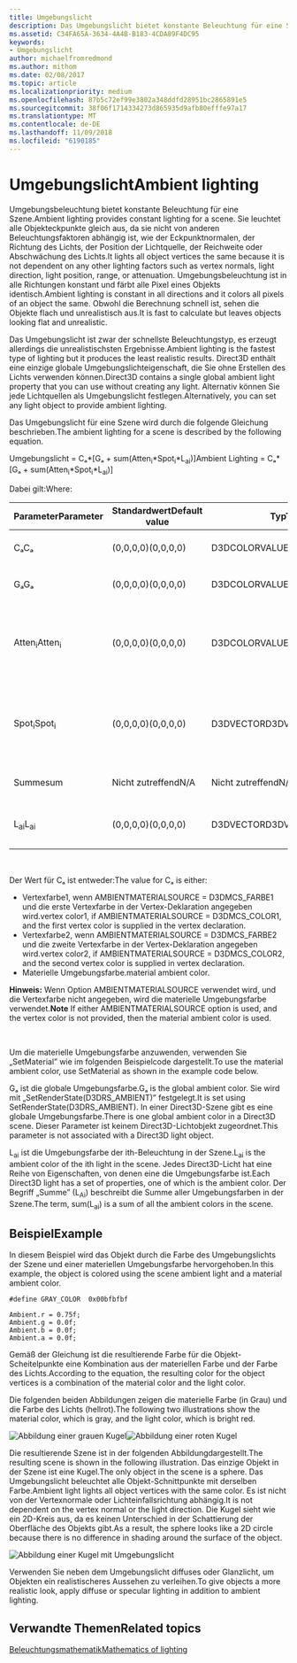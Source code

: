 ```yaml
---
title: Umgebungslicht
description: Das Umgebungslicht bietet konstante Beleuchtung für eine Szene.
ms.assetid: C34FA65A-3634-4A4B-B183-4CDA89F4DC95
keywords:
- Umgebungslicht
author: michaelfromredmond
ms.author: mithom
ms.date: 02/08/2017
ms.topic: article
ms.localizationpriority: medium
ms.openlocfilehash: 87b5c72ef99e3802a348ddfd28951bc2865891e5
ms.sourcegitcommit: 38f06f1714334273d865935d9afb80efffe97a17
ms.translationtype: MT
ms.contentlocale: de-DE
ms.lasthandoff: 11/09/2018
ms.locfileid: "6190185"
---
```

# <a name="ambient-lighting"></a><span data-ttu-id="dd9fc-104">Umgebungslicht</span><span class="sxs-lookup"><span data-stu-id="dd9fc-104">Ambient lighting</span></span>


<span data-ttu-id="dd9fc-105">Umgebungsbeleuchtung bietet konstante Beleuchtung für eine Szene.</span><span class="sxs-lookup"><span data-stu-id="dd9fc-105">Ambient lighting provides constant lighting for a scene.</span></span> <span data-ttu-id="dd9fc-106">Sie leuchtet alle Objekteckpunkte gleich aus, da sie nicht von anderen Beleuchtungsfaktoren abhängig ist, wie der Eckpunktnormalen, der Richtung des Lichts, der Position der Lichtquelle, der Reichweite oder Abschwächung des Lichts.</span><span class="sxs-lookup"><span data-stu-id="dd9fc-106">It lights all object vertices the same because it is not dependent on any other lighting factors such as vertex normals, light direction, light position, range, or attenuation.</span></span> <span data-ttu-id="dd9fc-107">Umgebungsbeleuchtung ist in alle Richtungen konstant und färbt alle Pixel eines Objekts identisch.</span><span class="sxs-lookup"><span data-stu-id="dd9fc-107">Ambient lighting is constant in all directions and it colors all pixels of an object the same.</span></span> <span data-ttu-id="dd9fc-108">Obwohl die Berechnung schnell ist, sehen die Objekte flach und unrealistisch aus.</span><span class="sxs-lookup"><span data-stu-id="dd9fc-108">It is fast to calculate but leaves objects looking flat and unrealistic.</span></span>

<span data-ttu-id="dd9fc-109">Das Umgebungslicht ist zwar der schnellste Beleuchtungstyp, es erzeugt allerdings die unrealistischsten Ergebnisse.</span><span class="sxs-lookup"><span data-stu-id="dd9fc-109">Ambient lighting is the fastest type of lighting but it produces the least realistic results.</span></span> <span data-ttu-id="dd9fc-110">Direct3D enthält eine einzige globale Umgebungslichteigenschaft, die Sie ohne Erstellen des Lichts verwenden können.</span><span class="sxs-lookup"><span data-stu-id="dd9fc-110">Direct3D contains a single global ambient light property that you can use without creating any light.</span></span> <span data-ttu-id="dd9fc-111">Alternativ können Sie jede Lichtquellen als Umgebungslicht festlegen.</span><span class="sxs-lookup"><span data-stu-id="dd9fc-111">Alternatively, you can set any light object to provide ambient lighting.</span></span>

<span data-ttu-id="dd9fc-112">Das Umgebungslicht für eine Szene wird durch die folgende Gleichung beschrieben.</span><span class="sxs-lookup"><span data-stu-id="dd9fc-112">The ambient lighting for a scene is described by the following equation.</span></span>

<span data-ttu-id="dd9fc-113">Umgebungslicht = Cₐ\*\[Gₐ + sum(Atten<sub>i</sub>\*Spot<sub>i</sub>\*L<sub>ai</sub>)\]</span><span class="sxs-lookup"><span data-stu-id="dd9fc-113">Ambient Lighting = Cₐ\*\[Gₐ + sum(Atten<sub>i</sub>\*Spot<sub>i</sub>\*L<sub>ai</sub>)\]</span></span>

<span data-ttu-id="dd9fc-114">Dabei gilt:</span><span class="sxs-lookup"><span data-stu-id="dd9fc-114">Where:</span></span>

| <span data-ttu-id="dd9fc-115">Parameter</span><span class="sxs-lookup"><span data-stu-id="dd9fc-115">Parameter</span></span>         | <span data-ttu-id="dd9fc-116">Standardwert</span><span class="sxs-lookup"><span data-stu-id="dd9fc-116">Default value</span></span> | <span data-ttu-id="dd9fc-117">Typ</span><span class="sxs-lookup"><span data-stu-id="dd9fc-117">Type</span></span>          | <span data-ttu-id="dd9fc-118">Beschreibung</span><span class="sxs-lookup"><span data-stu-id="dd9fc-118">Description</span></span>                                                                                                       |
|-------------------|---------------|---------------|-------------------------------------------------------------------------------------------------------------------|
| <span data-ttu-id="dd9fc-119">Cₐ</span><span class="sxs-lookup"><span data-stu-id="dd9fc-119">Cₐ</span></span>                | <span data-ttu-id="dd9fc-120">(0,0,0,0)</span><span class="sxs-lookup"><span data-stu-id="dd9fc-120">(0,0,0,0)</span></span>     | <span data-ttu-id="dd9fc-121">D3DCOLORVALUE</span><span class="sxs-lookup"><span data-stu-id="dd9fc-121">D3DCOLORVALUE</span></span> | <span data-ttu-id="dd9fc-122">Materielle Umgebungsfarbe</span><span class="sxs-lookup"><span data-stu-id="dd9fc-122">Material ambient color</span></span>                                                                                            |
| <span data-ttu-id="dd9fc-123">Gₐ</span><span class="sxs-lookup"><span data-stu-id="dd9fc-123">Gₐ</span></span>                | <span data-ttu-id="dd9fc-124">(0,0,0,0)</span><span class="sxs-lookup"><span data-stu-id="dd9fc-124">(0,0,0,0)</span></span>     | <span data-ttu-id="dd9fc-125">D3DCOLORVALUE</span><span class="sxs-lookup"><span data-stu-id="dd9fc-125">D3DCOLORVALUE</span></span> | <span data-ttu-id="dd9fc-126">Globale Umgebungsfarbe</span><span class="sxs-lookup"><span data-stu-id="dd9fc-126">Global ambient color</span></span>                                                                                              |
| <span data-ttu-id="dd9fc-127">Atten<sub>i</sub></span><span class="sxs-lookup"><span data-stu-id="dd9fc-127">Atten<sub>i</sub></span></span> | <span data-ttu-id="dd9fc-128">(0,0,0,0)</span><span class="sxs-lookup"><span data-stu-id="dd9fc-128">(0,0,0,0)</span></span>     | <span data-ttu-id="dd9fc-129">D3DCOLORVALUE</span><span class="sxs-lookup"><span data-stu-id="dd9fc-129">D3DCOLORVALUE</span></span> | <span data-ttu-id="dd9fc-130">Dämpfung der ith-Beleuchtung.</span><span class="sxs-lookup"><span data-stu-id="dd9fc-130">Light attenuation of the ith light.</span></span> <span data-ttu-id="dd9fc-131">Unter [Dämpfungs- und Spotlight-Faktor](attenuation-and-spotlight-factor.md).</span><span class="sxs-lookup"><span data-stu-id="dd9fc-131">See [Attenuation and spotlight factor](attenuation-and-spotlight-factor.md).</span></span> |
| <span data-ttu-id="dd9fc-132">Spot<sub>i</sub></span><span class="sxs-lookup"><span data-stu-id="dd9fc-132">Spot<sub>i</sub></span></span>  | <span data-ttu-id="dd9fc-133">(0,0,0,0)</span><span class="sxs-lookup"><span data-stu-id="dd9fc-133">(0,0,0,0)</span></span>     | <span data-ttu-id="dd9fc-134">D3DVECTOR</span><span class="sxs-lookup"><span data-stu-id="dd9fc-134">D3DVECTOR</span></span>     | <span data-ttu-id="dd9fc-135">Spotlight-Faktor der ith-Beleuchtung.</span><span class="sxs-lookup"><span data-stu-id="dd9fc-135">Spotlight factor of the ith light.</span></span> <span data-ttu-id="dd9fc-136">Unter [Dämpfungs- und Spotlight-Faktor](attenuation-and-spotlight-factor.md).</span><span class="sxs-lookup"><span data-stu-id="dd9fc-136">See [Attenuation and spotlight factor](attenuation-and-spotlight-factor.md).</span></span>  |
| <span data-ttu-id="dd9fc-137">Summe</span><span class="sxs-lookup"><span data-stu-id="dd9fc-137">sum</span></span>               | <span data-ttu-id="dd9fc-138">Nicht zutreffend</span><span class="sxs-lookup"><span data-stu-id="dd9fc-138">N/A</span></span>           | <span data-ttu-id="dd9fc-139">Nicht zutreffend</span><span class="sxs-lookup"><span data-stu-id="dd9fc-139">N/A</span></span>           | <span data-ttu-id="dd9fc-140">Summe des Umgebungslichts</span><span class="sxs-lookup"><span data-stu-id="dd9fc-140">Sum of the ambient light</span></span>                                                                                          |
| <span data-ttu-id="dd9fc-141">L<sub>ai</sub></span><span class="sxs-lookup"><span data-stu-id="dd9fc-141">L<sub>ai</sub></span></span>    | <span data-ttu-id="dd9fc-142">(0,0,0,0)</span><span class="sxs-lookup"><span data-stu-id="dd9fc-142">(0,0,0,0)</span></span>     | <span data-ttu-id="dd9fc-143">D3DVECTOR</span><span class="sxs-lookup"><span data-stu-id="dd9fc-143">D3DVECTOR</span></span>     | <span data-ttu-id="dd9fc-144">Helle Umgebungsfarbe der ith-Beleuchtung</span><span class="sxs-lookup"><span data-stu-id="dd9fc-144">Light ambient color of the ith light</span></span>                                                                              |

 

<span data-ttu-id="dd9fc-145">Der Wert für Cₐ ist entweder:</span><span class="sxs-lookup"><span data-stu-id="dd9fc-145">The value for Cₐ is either:</span></span>

-   <span data-ttu-id="dd9fc-146">Vertexfarbe1, wenn AMBIENTMATERIALSOURCE = D3DMCS\_FARBE1 und die erste Vertexfarbe in der Vertex-Deklaration angegeben wird.</span><span class="sxs-lookup"><span data-stu-id="dd9fc-146">vertex color1, if AMBIENTMATERIALSOURCE = D3DMCS\_COLOR1, and the first vertex color is supplied in the vertex declaration.</span></span>
-   <span data-ttu-id="dd9fc-147">Vertexfarbe2, wenn AMBIENTMATERIALSOURCE = D3DMCS\_FARBE2 und die zweite Vertexfarbe in der Vertex-Deklaration angegeben wird.</span><span class="sxs-lookup"><span data-stu-id="dd9fc-147">vertex color2, if AMBIENTMATERIALSOURCE = D3DMCS\_COLOR2, and the second vertex color is supplied in vertex declaration.</span></span>
-   <span data-ttu-id="dd9fc-148">Materielle Umgebungsfarbe.</span><span class="sxs-lookup"><span data-stu-id="dd9fc-148">material ambient color.</span></span>

<span data-ttu-id="dd9fc-149">**Hinweis:**  Wenn Option AMBIENTMATERIALSOURCE verwendet wird, und die Vertexfarbe nicht angegeben, wird die materielle Umgebungsfarbe verwendet.</span><span class="sxs-lookup"><span data-stu-id="dd9fc-149">**Note** If either AMBIENTMATERIALSOURCE option is used, and the vertex color is not provided, then the material ambient color is used.</span></span>

 

<span data-ttu-id="dd9fc-150">Um die materielle Umgebungsfarbe anzuwenden, verwenden Sie „SetMaterial” wie im folgenden Beispielcode dargestellt.</span><span class="sxs-lookup"><span data-stu-id="dd9fc-150">To use the material ambient color, use SetMaterial as shown in the example code below.</span></span>

<span data-ttu-id="dd9fc-151">Gₐ ist die globale Umgebungsfarbe.</span><span class="sxs-lookup"><span data-stu-id="dd9fc-151">Gₐ is the global ambient color.</span></span> <span data-ttu-id="dd9fc-152">Sie wird mit „SetRenderState(D3DRS\_AMBIENT)” festgelegt.</span><span class="sxs-lookup"><span data-stu-id="dd9fc-152">It is set using SetRenderState(D3DRS\_AMBIENT).</span></span> <span data-ttu-id="dd9fc-153">In einer Direct3D-Szene gibt es eine globale Umgebungsfarbe.</span><span class="sxs-lookup"><span data-stu-id="dd9fc-153">There is one global ambient color in a Direct3D scene.</span></span> <span data-ttu-id="dd9fc-154">Dieser Parameter ist keinem Direct3D-Lichtobjekt zugeordnet.</span><span class="sxs-lookup"><span data-stu-id="dd9fc-154">This parameter is not associated with a Direct3D light object.</span></span>

<span data-ttu-id="dd9fc-155">L<sub>ai</sub> ist die Umgebungsfarbe der ith-Beleuchtung in der Szene.</span><span class="sxs-lookup"><span data-stu-id="dd9fc-155">L<sub>ai</sub> is the ambient color of the ith light in the scene.</span></span> <span data-ttu-id="dd9fc-156">Jedes Direct3D-Licht hat eine Reihe von Eigenschaften, von denen eine die Umgebungsfarbe ist.</span><span class="sxs-lookup"><span data-stu-id="dd9fc-156">Each Direct3D light has a set of properties, one of which is the ambient color.</span></span> <span data-ttu-id="dd9fc-157">Der Begriff „Summe” (L<sub>Ai</sub>) beschreibt die Summe aller Umgebungsfarben in der Szene.</span><span class="sxs-lookup"><span data-stu-id="dd9fc-157">The term, sum(L<sub>ai</sub>) is a sum of all the ambient colors in the scene.</span></span>

## <a name="span-idexamplespanspan-idexamplespanspan-idexamplespanexample"></a><span data-ttu-id="dd9fc-158"><span id="Example"></span><span id="example"></span><span id="EXAMPLE"></span>Beispiel</span><span class="sxs-lookup"><span data-stu-id="dd9fc-158"><span id="Example"></span><span id="example"></span><span id="EXAMPLE"></span>Example</span></span>


<span data-ttu-id="dd9fc-159">In diesem Beispiel wird das Objekt durch die Farbe des Umgebungslichts der Szene und einer materiellen Umgebungsfarbe hervorgehoben.</span><span class="sxs-lookup"><span data-stu-id="dd9fc-159">In this example, the object is colored using the scene ambient light and a material ambient color.</span></span>

```
#define GRAY_COLOR  0x00bfbfbf

Ambient.r = 0.75f;
Ambient.g = 0.0f;
Ambient.b = 0.0f;
Ambient.a = 0.0f;
```

<span data-ttu-id="dd9fc-160">Gemäß der Gleichung ist die resultierende Farbe für die Objekt-Scheitelpunkte eine Kombination aus der materiellen Farbe und der Farbe des Lichts.</span><span class="sxs-lookup"><span data-stu-id="dd9fc-160">According to the equation, the resulting color for the object vertices is a combination of the material color and the light color.</span></span>

<span data-ttu-id="dd9fc-161">Die folgenden beiden Abbildungen zeigen die materielle Farbe (in Grau) und die Farbe des Lichts (hellrot).</span><span class="sxs-lookup"><span data-stu-id="dd9fc-161">The following two illustrations show the material color, which is gray, and the light color, which is bright red.</span></span>

![Abbildung einer grauen Kugel](images/amb1.jpg)![Abbildung einer roten Kugel](images/lightred.jpg)

<span data-ttu-id="dd9fc-164">Die resultierende Szene ist in der folgenden Abbildungdargestellt.</span><span class="sxs-lookup"><span data-stu-id="dd9fc-164">The resulting scene is shown in the following illustration.</span></span> <span data-ttu-id="dd9fc-165">Das einzige Objekt in der Szene ist eine Kugel.</span><span class="sxs-lookup"><span data-stu-id="dd9fc-165">The only object in the scene is a sphere.</span></span> <span data-ttu-id="dd9fc-166">Das Umgebungslicht beleuchtet alle Objekt-Schnittpunkte mit derselben Farbe.</span><span class="sxs-lookup"><span data-stu-id="dd9fc-166">Ambient light lights all object vertices with the same color.</span></span> <span data-ttu-id="dd9fc-167">Es ist nicht von der Vertexnormale oder Lichteinfallsrichtung abhängig.</span><span class="sxs-lookup"><span data-stu-id="dd9fc-167">It is not dependent on the vertex normal or the light direction.</span></span> <span data-ttu-id="dd9fc-168">Die Kugel sieht wie ein 2D-Kreis aus, da es keinen Unterschied in der Schattierung der Oberfläche des Objekts gibt.</span><span class="sxs-lookup"><span data-stu-id="dd9fc-168">As a result, the sphere looks like a 2D circle because there is no difference in shading around the surface of the object.</span></span>

![Abbildung einer Kugel mit Umgebungslicht](images/lighta.jpg)

<span data-ttu-id="dd9fc-170">Verwenden Sie neben dem Umgebungslicht diffuses oder Glanzlicht, um Objekten ein realistischeres Aussehen zu verleihen.</span><span class="sxs-lookup"><span data-stu-id="dd9fc-170">To give objects a more realistic look, apply diffuse or specular lighting in addition to ambient lighting.</span></span>

## <a name="span-idrelated-topicsspanrelated-topics"></a><span data-ttu-id="dd9fc-171"><span id="related-topics"></span>Verwandte Themen</span><span class="sxs-lookup"><span data-stu-id="dd9fc-171"><span id="related-topics"></span>Related topics</span></span>


[<span data-ttu-id="dd9fc-172">Beleuchtungsmathematik</span><span class="sxs-lookup"><span data-stu-id="dd9fc-172">Mathematics of lighting</span></span>](mathematics-of-lighting.md)

 

 





